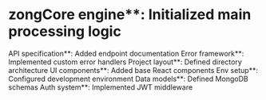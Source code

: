 # zongCore engine**: Initialized main processing logic
API specification**: Added endpoint documentation
Error framework**: Implemented custom error handlers
Project layout**: Defined directory architecture
UI components**: Added base React components
Env setup**: Configured development environment
Data models**: Defined MongoDB schemas
Auth system**: Implemented JWT middleware
